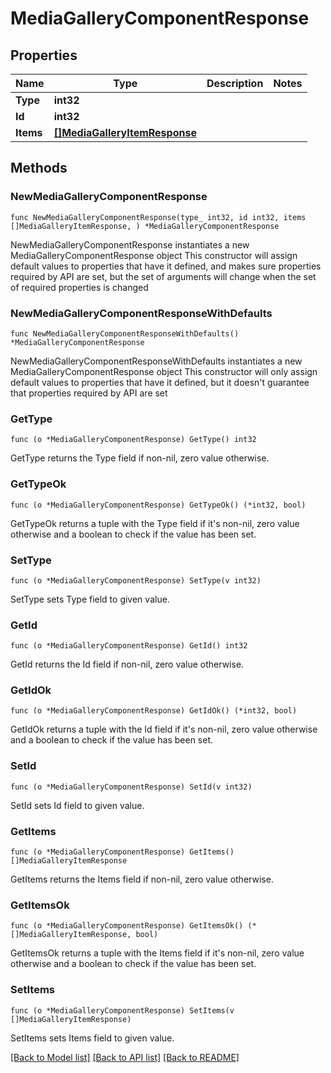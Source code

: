 # MediaGalleryComponentResponse

## Properties

Name | Type | Description | Notes
------------ | ------------- | ------------- | -------------
**Type** | **int32** |  | 
**Id** | **int32** |  | 
**Items** | [**[]MediaGalleryItemResponse**](MediaGalleryItemResponse.md) |  | 

## Methods

### NewMediaGalleryComponentResponse

`func NewMediaGalleryComponentResponse(type_ int32, id int32, items []MediaGalleryItemResponse, ) *MediaGalleryComponentResponse`

NewMediaGalleryComponentResponse instantiates a new MediaGalleryComponentResponse object
This constructor will assign default values to properties that have it defined,
and makes sure properties required by API are set, but the set of arguments
will change when the set of required properties is changed

### NewMediaGalleryComponentResponseWithDefaults

`func NewMediaGalleryComponentResponseWithDefaults() *MediaGalleryComponentResponse`

NewMediaGalleryComponentResponseWithDefaults instantiates a new MediaGalleryComponentResponse object
This constructor will only assign default values to properties that have it defined,
but it doesn't guarantee that properties required by API are set

### GetType

`func (o *MediaGalleryComponentResponse) GetType() int32`

GetType returns the Type field if non-nil, zero value otherwise.

### GetTypeOk

`func (o *MediaGalleryComponentResponse) GetTypeOk() (*int32, bool)`

GetTypeOk returns a tuple with the Type field if it's non-nil, zero value otherwise
and a boolean to check if the value has been set.

### SetType

`func (o *MediaGalleryComponentResponse) SetType(v int32)`

SetType sets Type field to given value.


### GetId

`func (o *MediaGalleryComponentResponse) GetId() int32`

GetId returns the Id field if non-nil, zero value otherwise.

### GetIdOk

`func (o *MediaGalleryComponentResponse) GetIdOk() (*int32, bool)`

GetIdOk returns a tuple with the Id field if it's non-nil, zero value otherwise
and a boolean to check if the value has been set.

### SetId

`func (o *MediaGalleryComponentResponse) SetId(v int32)`

SetId sets Id field to given value.


### GetItems

`func (o *MediaGalleryComponentResponse) GetItems() []MediaGalleryItemResponse`

GetItems returns the Items field if non-nil, zero value otherwise.

### GetItemsOk

`func (o *MediaGalleryComponentResponse) GetItemsOk() (*[]MediaGalleryItemResponse, bool)`

GetItemsOk returns a tuple with the Items field if it's non-nil, zero value otherwise
and a boolean to check if the value has been set.

### SetItems

`func (o *MediaGalleryComponentResponse) SetItems(v []MediaGalleryItemResponse)`

SetItems sets Items field to given value.



[[Back to Model list]](../README.md#documentation-for-models) [[Back to API list]](../README.md#documentation-for-api-endpoints) [[Back to README]](../README.md)


